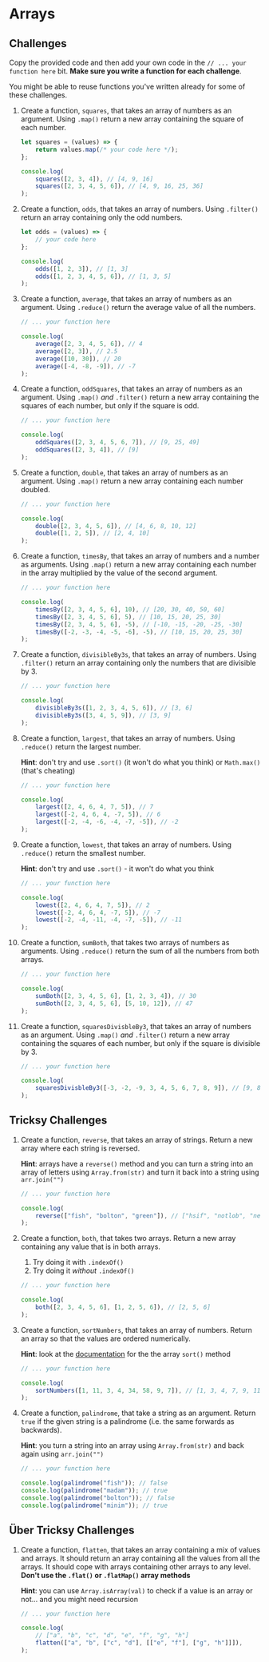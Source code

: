 # Arrays

## Challenges

Copy the provided code and then add your own code in the `// ... your function here` bit. **Make sure you write a function for each challenge**.

You might be able to reuse functions you've written already for some of these challenges.

1) Create a function, `squares`, that takes an array of numbers as an argument. Using `.map()` return a new array containing the square of each number.

    ```javascript
    let squares = (values) => {
        return values.map(/* your code here */);
    };

    console.log(
        squares([2, 3, 4]), // [4, 9, 16]
        squares([2, 3, 4, 5, 6]), // [4, 9, 16, 25, 36]
    );
    ```

1) Create a function, `odds`, that takes an array of numbers. Using `.filter()` return an array containing only the odd numbers.

    ```javascript
    let odds = (values) => {
        // your code here
    };

    console.log(
        odds([1, 2, 3]), // [1, 3]
        odds([1, 2, 3, 4, 5, 6]), // [1, 3, 5]
    );
    ```

1) Create a function, `average`, that takes an array of numbers as an argument. Using `.reduce()` return the average value of all the numbers.

    ```javascript
    // ... your function here

    console.log(
        average([2, 3, 4, 5, 6]), // 4
        average([2, 3]), // 2.5
        average([10, 30]), // 20
        average([-4, -8, -9]), // -7
    );
    ```

1) Create a function, `oddSquares`, that takes an array of numbers as an argument. Using `.map()` *and* `.filter()` return a new array containing the squares of each number, but only if the square is odd.

    ```javascript
    // ... your function here

    console.log(
        oddSquares([2, 3, 4, 5, 6, 7]), // [9, 25, 49]
        oddSquares([2, 3, 4]), // [9]
    );
    ```

1) Create a function, `double`, that takes an array of numbers as an argument. Using `.map()` return a new array containing each number doubled.

    ```javascript
    // ... your function here

    console.log(
        double([2, 3, 4, 5, 6]), // [4, 6, 8, 10, 12]
        double([1, 2, 5]), // [2, 4, 10]
    );
    ```

1) Create a function, `timesBy`, that takes an array of numbers and a number as arguments. Using `.map()` return a new array containing each number in the array multiplied by the value of the second argument.

    ```javascript
    // ... your function here

    console.log(
        timesBy([2, 3, 4, 5, 6], 10), // [20, 30, 40, 50, 60]
        timesBy([2, 3, 4, 5, 6], 5), // [10, 15, 20, 25, 30]
        timesBy([2, 3, 4, 5, 6], -5), // [-10, -15, -20, -25, -30]
        timesBy([-2, -3, -4, -5, -6], -5), // [10, 15, 20, 25, 30]
    );
    ```

1) Create a function, `divisibleBy3s`, that takes an array of numbers. Using `.filter()` return an array containing only the numbers that are divisible by 3.

    ```javascript
    // ... your function here

    console.log(
        divisibleBy3s([1, 2, 3, 4, 5, 6]), // [3, 6]
        divisibleBy3s([3, 4, 5, 9]), // [3, 9]
    );
    ```

1) Create a function, `largest`, that takes an array of numbers. Using `.reduce()` return the largest number.

    **Hint**: don't try and use `.sort()` (it won't do what you think) or `Math.max()` (that's cheating)

    ```javascript
    // ... your function here

    console.log(
        largest([2, 4, 6, 4, 7, 5]), // 7
        largest([-2, 4, 6, 4, -7, 5]), // 6
        largest([-2, -4, -6, -4, -7, -5]), // -2
    );
    ```

1) Create a function, `lowest`, that takes an array of numbers. Using `.reduce()` return the smallest number.

    **Hint**: don't try and use `.sort()` - it won't do what you think

    ```javascript
    // ... your function here

    console.log(
        lowest([2, 4, 6, 4, 7, 5]), // 2
        lowest([-2, 4, 6, 4, -7, 5]), // -7
        lowest([-2, -4, -11, -4, -7, -5]), // -11
    );
    ```

1) Create a function, `sumBoth`, that takes two arrays of numbers as arguments. Using `.reduce()` return the sum of all the numbers from both arrays.

    ```javascript
    // ... your function here

    console.log(
        sumBoth([2, 3, 4, 5, 6], [1, 2, 3, 4]), // 30
        sumBoth([2, 3, 4, 5, 6], [5, 10, 12]), // 47
    );
    ```

1) Create a function, `squaresDivisbleBy3`, that takes an array of numbers as an argument. Using `.map()` *and* `.filter()` return a new array containing the squares of each number, but only if the square is divisible by 3.

    ```javascript
    // ... your function here

    console.log(
        squaresDivisbleBy3([-3, -2, -9, 3, 4, 5, 6, 7, 8, 9]), // [9, 81, 9, 36, 81]
    );
    ```

## Tricksy Challenges

1) Create a function, `reverse`, that takes an array of strings. Return a new array where each string is reversed.

    **Hint**: arrays have a `reverse()` method and you can turn a string into an array of letters using `Array.from(str)` and turn it back into a string using `arr.join("")`

    ```javascript
    // ... your function here

    console.log(
        reverse(["fish", "bolton", "green"]), // ["hsif", "notlob", "neerg"]
    );
    ```

1) Create a function, `both`, that takes two arrays. Return a new array containing any value that is in both arrays.

    1. Try doing it with `.indexOf()`
    2. Try doing it *without* `.indexOf()`

    ```javascript
    // ... your function here

    console.log(
        both([2, 3, 4, 5, 6], [1, 2, 5, 6]), // [2, 5, 6]
    );
    ```

1) Create a function, `sortNumbers`, that takes an array of numbers. Return an array so that the values are ordered numerically.

    **Hint**: look at the [documentation](https://developer.mozilla.org/en/docs/Web/JavaScript/Reference/Global_Objects/Array/sort) for the the array `sort()` method

    ```javascript
    // ... your function here

    console.log(
        sortNumbers([1, 11, 3, 4, 34, 58, 9, 7]), // [1, 3, 4, 7, 9, 11, 34, 58]
    );
    ```

1) Create a function, `palindrome`, that take a string as an argument. Return `true` if the given string is a palindrome (i.e. the same forwards as backwards).

    **Hint**: you turn a string into an array using `Array.from(str)` and back again using `arr.join("")`

    ```javascript
    // ... your function here

    console.log(palindrome("fish")); // false
    console.log(palindrome("madam")); // true
    console.log(palindrome("bolton")); // false
    console.log(palindrome("minim")); // true
    ```

## Über Tricksy Challenges

1) Create a function, `flatten`, that takes an array containing a mix of values and arrays. It should return an array containing all the values from all the arrays. It should cope with arrays containing other arrays to any level. **Don't use the `.flat()` or `.flatMap()` array methods**

    **Hint**: you can use `Array.isArray(val)` to check if a value is an array or not... and you might need recursion

    ```javascript
    // ... your function here

    console.log(
        // ["a", "b", "c", "d", "e", "f", "g", "h"]
        flatten(["a", "b", ["c", "d"], [["e", "f"], ["g", "h"]]]),
    );
    ```
